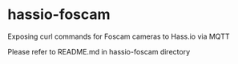 # hassio-foscam
Exposing curl commands for Foscam cameras to Hass.io via MQTT

Please refer to README.md in hassio-foscam directory
